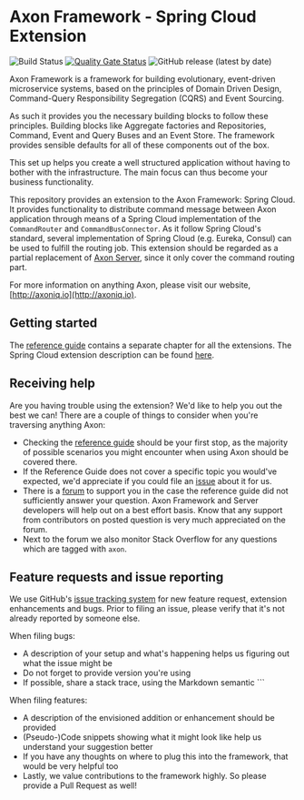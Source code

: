 # Axon Framework - Spring Cloud Extension
![Build Status](https://github.com/AxonFramework/extension-springcloud/workflows/Spring%20Cloud%20Extension/badge.svg?branch=master)
[![Quality Gate Status](https://sonarcloud.io/api/project_badges/measure?project=AxonFramework_extension-springcloud&metric=alert_status)](https://sonarcloud.io/dashboard?id=AxonFramework_extension-springcloud)
![GitHub release (latest by date)](https://img.shields.io/github/v/release/AxonFramework/extension-springcloud)

Axon Framework is a framework for building evolutionary, event-driven microservice systems,
 based on the principles of Domain Driven Design, Command-Query Responsibility Segregation (CQRS) and Event Sourcing.

As such it provides you the necessary building blocks to follow these principles. 
Building blocks like Aggregate factories and Repositories, Command, Event and Query Buses and an Event Store.
The framework provides sensible defaults for all of these components out of the box.

This set up helps you create a well structured application without having to bother with the infrastructure.
The main focus can thus become your business functionality.

This repository provides an extension to the Axon Framework: Spring Cloud.
It provides functionality to distribute command message between Axon application through means of a Spring Cloud
 implementation of the `CommandRouter` and `CommandBusConnector`.
As it follow Spring Cloud's standard, several implementation of Spring Cloud (e.g. Eureka, Consul) can be used to
 fulfill the routing job.
This extension should be regarded as a partial replacement of [Axon Server](https://axoniq.io/product-overview/axon-server),
 since it only cover the command routing part.
  
For more information on anything Axon, please visit our website, [http://axoniq.io](http://axoniq.io).

## Getting started

The [reference guide](https://docs.axoniq.io) contains a separate chapter for all the extensions.
The Spring Cloud extension description can be found [here](https://docs.axoniq.io/reference-guide/extensions/spring-cloud).

## Receiving help

Are you having trouble using the extension? 
We'd like to help you out the best we can!
There are a couple of things to consider when you're traversing anything Axon:

* Checking the [reference guide](https://docs.axoniq.io/reference-guide/extensions/spring-cloud) should be your first stop,
 as the majority of possible scenarios you might encounter when using Axon should be covered there.
* If the Reference Guide does not cover a specific topic you would've expected,
 we'd appreciate if you could file an [issue](https://github.com/AxonIQ/reference-guide/issues) about it for us. 
* There is a [forum](https://discuss.axoniq.io/) to support you in the case the reference guide did not sufficiently answer your question.
Axon Framework and Server developers will help out on a best effort basis.
Know that any support from contributors on posted question is very much appreciated on the forum.
* Next to the forum we also monitor Stack Overflow for any questions which are tagged with `axon`.

## Feature requests and issue reporting

We use GitHub's [issue tracking system](https://github.com/AxonFramework/extension-springcloud/issues) for new feature 
request, extension enhancements and bugs. 
Prior to filing an issue, please verify that it's not already reported by someone else.

When filing bugs:
* A description of your setup and what's happening helps us figuring out what the issue might be
* Do not forget to provide version you're using
* If possible, share a stack trace, using the Markdown semantic ```

When filing features:
* A description of the envisioned addition or enhancement should be provided
* (Pseudo-)Code snippets showing what it might look like help us understand your suggestion better 
* If you have any thoughts on where to plug this into the framework, that would be very helpful too
* Lastly, we value contributions to the framework highly. So please provide a Pull Request as well!
 